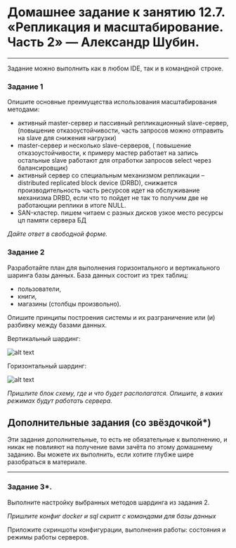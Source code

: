 # Домашнее задание к занятию 12.7. «Репликация и масштабирование. Часть 2» — Александр Шубин.

---

Задание можно выполнить как в любом IDE, так и в командной строке.

### Задание 1

Опишите основные преимущества использования масштабирования методами:

- активный master-сервер и пассивный репликационный slave-сервер, (повышение отказоустойчивости, часть запросов можно отправить на slave для снижения нагрузки) 
- master-сервер и несколько slave-серверов, ( повышение отказоустойчивости, к примеру мастер работает на запись остальные slave работают для отработки запросов select через балансировщик)
- активный сервер со специальным механизмом репликации – distributed replicated block device (DRBD), снижается производительность часть ресурсов идет на обслуживание механизма DRBD, если что то пойдет не так то получим две не работающии реплики в итоге NULL.
- SAN-кластер. пишем читаем с разных дисков узкое место ресурсы цп памяти сервера БД

*Дайте ответ в свободной форме.*

### Задание 2

Разработайте план для выполнения горизонтального и вертикального шаринга базы данных. База данных состоит из трех таблиц: 

- пользователи, 
- книги, 
- магазины (столбцы произвольно). 

Опишите принципы построения системы и их разграничение или (и) разбивку между базами данных.

Вертикальный шардинг:

![alt text](https://github.com/aleksandr-Shubin-83/homework/blob/main/img/2023-01-13_10-43.png)

Горизонтальный шардинг:

![alt text](https://github.com/aleksandr-Shubin-83/homework/blob/main/img/2023-01-13_10-42.png)


*Пришлите блок схему, где и что будет располагатся. Опишите, в каких режимах будут работать сервера.* 


## Дополнительные задания (со звёздочкой*)
Эти задания дополнительные, то есть не обязательные к выполнению, и никак не повлияют на получение вами зачёта по этому домашнему заданию. Вы можете их выполнить, если хотите глубже шире разобраться в материале.

---
### Задание 3*.

Выполните настройку выбранных методов шардинга из задания 2.

*Пришлите конфиг docker и sql скрипт с командами для базы данных*

Приложите скриншоты конфигурации, выполнения работы: состояния и режимы работы серверов.
